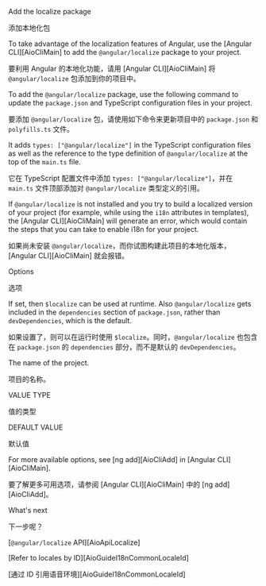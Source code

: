Add the localize package

添加本地化包

To take advantage of the localization features of Angular, use the [Angular CLI][AioCliMain] to add the `@angular/localize` package to your project.

要利用 Angular 的本地化功能，请用 [Angular CLI][AioCliMain] 将 `@angular/localize` 包添加到你的项目中。

To add the `@angular/localize` package, use the following command to update the `package.json` and TypeScript configuration files in your project.

要添加 `@angular/localize` 包，请使用如下命令来更新项目中的 `package.json` 和 `polyfills.ts` 文件。

It adds `types: ["@angular/localize"]` in the TypeScript configuration files as well as the reference to the type definition of `@angular/localize` at the top of the `main.ts` file.

它在 TypeScript 配置文件中添加 `types: ["@angular/localize"]`，并在 `main.ts` 文件顶部添加对 `@angular/localize` 类型定义的引用。

If `@angular/localize` is not installed and you try to build a localized version of your project \(for example, while using the `i18n` attributes in templates\), the [Angular CLI][AioCliMain] will generate an error, which would contain the steps that you can take to enable i18n for your project.

如果尚未安装 `@angular/localize`，而你试图构建此项目的本地化版本，[Angular CLI][AioCliMain] 就会报错。

Options

选项

If set, then `$localize` can be used at runtime. Also `@angular/localize` gets included in the `dependencies` section of `package.json`, rather than `devDependencies`, which is the default.

如果设置了，则可以在运行时使用 `$localize`。同时，`@angular/localize` 也包含在 `package.json` 的 `dependencies` 部分，而不是默认的 `devDependencies`。

The name of the project.

项目的名称。

VALUE TYPE

值的类型

DEFAULT VALUE

默认值

For more available options, see [ng add][AioCliAdd] in [Angular CLI][AioCliMain].

要了解更多可用选项，请参阅 [Angular CLI][AioCliMain] 中的 [ng add][AioCliAdd]。

What's next

下一步呢？

[`@angular/localize` API][AioApiLocalize]



[Refer to locales by ID][AioGuideI18nCommonLocaleId]

[通过 ID 引用语音环境][AioGuideI18nCommonLocaleId]
